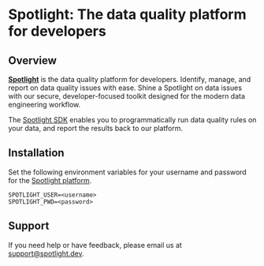 # Spotlight: The data quality platform for developers

## Overview

**[Spotlight](https://spotlight.dev/)** is the data quality platform for developers. Identify, manage, and report on data
quality issues with ease. Shine a Spotlight on data issues with our secure, developer-focused toolkit designed for the
modern data engineering workflow.

The [Spotlight SDK](https://pypi.org/project/spotlight-dev/) enables you to programmatically run data quality rules on your
data, and report the results back to our platform.

## Installation

Set the following environment variables for your username and password for the [Spotlight platform](https://app.spotlight.dev/).

```text
SPOTLIGHT_USER=<username>
SPOTLIGHT_PWD=<password>
```

## Support

If you need help or have feedback, please email us at [support@spotlight.dev](mailto:support@spotlight.dev).
